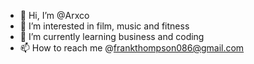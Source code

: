 - 👋 Hi, I’m @Arxco
- 👀 I’m interested in film, music and fitness
- 🌱 I’m currently learning business and coding
- 📫 How to reach me @frankthompson086@gmail.com

<!---
Arxco/Arxco is a ✨ special ✨ repository because its `README.md` (this file) appears on your GitHub profile.
You can click the Preview link to take a look at your changes.
--->
